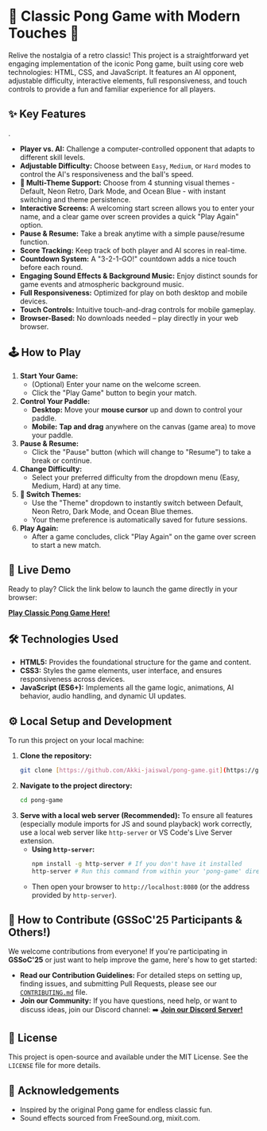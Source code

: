 # 🎾 Classic Pong Game with Modern Touches 🚀

Relive the nostalgia of a retro classic! This project is a straightforward yet engaging implementation of the iconic Pong game, built using core web technologies: HTML, CSS, and JavaScript. It features an AI opponent, adjustable difficulty, interactive elements, full responsiveness, and touch controls to provide a fun and familiar experience for all players.

## ✨ Key Features

.

- **Player vs. AI:** Challenge a computer-controlled opponent that adapts to different skill levels.
- **Adjustable Difficulty:** Choose between `Easy`, `Medium`, or `Hard` modes to control the AI's responsiveness and the ball's speed.
- **🎨 Multi-Theme Support:** Choose from 4 stunning visual themes - Default, Neon Retro, Dark Mode, and Ocean Blue - with instant switching and theme persistence.
- **Interactive Screens:** A welcoming start screen allows you to enter your name, and a clear game over screen provides a quick "Play Again" option.
- **Pause & Resume:** Take a break anytime with a simple pause/resume function.
- **Score Tracking:** Keep track of both player and AI scores in real-time.
- **Countdown System:** A "3-2-1-GO!" countdown adds a nice touch before each round.
- **Engaging Sound Effects & Background Music:** Enjoy distinct sounds for game events and atmospheric background music.
- **Full Responsiveness:** Optimized for play on both desktop and mobile devices.
- **Touch Controls:** Intuitive touch-and-drag controls for mobile gameplay.
- **Browser-Based:** No downloads needed – play directly in your web browser.

## 🕹️ How to Play

1.  **Start Your Game:**
    - (Optional) Enter your name on the welcome screen.
    - Click the "Play Game" button to begin your match.
2.  **Control Your Paddle:**
    - **Desktop:** Move your **mouse cursor** up and down to control your paddle.
    - **Mobile:** **Tap and drag** anywhere on the canvas (game area) to move your paddle.
3.  **Pause & Resume:**
    - Click the "Pause" button (which will change to "Resume") to take a break or continue.
4.  **Change Difficulty:**
    - Select your preferred difficulty from the dropdown menu (Easy, Medium, Hard) at any time.
5.  **🎨 Switch Themes:**
    - Use the "Theme" dropdown to instantly switch between Default, Neon Retro, Dark Mode, and Ocean Blue themes.
    - Your theme preference is automatically saved for future sessions.
6.  **Play Again:**
    - After a game concludes, click "Play Again" on the game over screen to start a new match.

## 🚀 Live Demo

Ready to play? Click the link below to launch the game directly in your browser:

[**Play Classic Pong Game Here!**](https://Akki-jaiswal.github.io/pong-game/)

## 🛠️ Technologies Used

- **HTML5:** Provides the foundational structure for the game and content.
- **CSS3:** Styles the game elements, user interface, and ensures responsiveness across devices.
- **JavaScript (ES6+):** Implements all the game logic, animations, AI behavior, audio handling, and dynamic UI updates.

## ⚙️ Local Setup and Development

To run this project on your local machine:

1.  **Clone the repository:**
    ```bash
    git clone [https://github.com/Akki-jaiswal/pong-game.git](https://github.com/Akki-jaiswal/pong-game.git)
    ```
2.  **Navigate to the project directory:**
    ```bash
    cd pong-game
    ```
3.  **Serve with a local web server (Recommended):**
    To ensure all features (especially module imports for JS and sound playback) work correctly, use a local web server like `http-server` or VS Code's Live Server extension.
    - **Using `http-server`:**
      ```bash
      npm install -g http-server # If you don't have it installed
      http-server # Run this command from within your 'pong-game' directory
      ```
    - Then open your browser to `http://localhost:8080` (or the address provided by `http-server`).

## 🤝 How to Contribute (GSSoC'25 Participants & Others!)

We welcome contributions from everyone! If you're participating in **GSSoC'25** or just want to help improve the game, here's how to get started:

- **Read our Contribution Guidelines:** For detailed steps on setting up, finding issues, and submitting Pull Requests, please see our [`CONTRIBUTING.md`](CONTRIBUTING.md) file.
- **Join our Community:** If you have questions, need help, or want to discuss ideas, join our Discord channel:
  ➡️ **[Join our Discord Server!](https://discord.gg/4m6JuQ8S)**

## 📜 License

This project is open-source and available under the MIT License. See the `LICENSE` file for more details.

## 🙏 Acknowledgements

- Inspired by the original Pong game for endless classic fun.
- Sound effects sourced from FreeSound.org, mixit.com.
